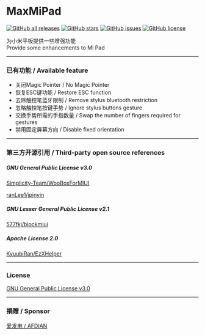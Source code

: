 # MaxMiPad

<a href="https://github.com/Xposed-Modules-Repo/com.yifeplayte.maxmipadinput/releases"><img alt="GitHub all releases" src="https://img.shields.io/github/downloads/Xposed-Modules-Repo/com.yifeplayte.maxmipadinput/total?label=Downloads"></a> <a href="https://github.com/YifePlayte/MaxMiPad/stargazers"><img alt="GitHub stars" src="https://img.shields.io/github/stars/YifePlayte/MaxMiPad"></a> <a href="https://github.com/YifePlayte/MaxMiPad/issues"><img alt="GitHub issues" src="https://img.shields.io/github/issues/YifePlayte/MaxMiPad"></a> <a href="https://github.com/YifePlayte/MaxMiPad/blob/main/LICENSE"><img alt="GitHub license" src="https://img.shields.io/github/license/YifePlayte/MaxMiPad"></a>

为小米平板提供一些增强功能  
Provide some enhancements to Mi Pad

---

### 已有功能 / Available feature

- 关闭Magic Pointer / No Magic Pointer
- 恢复ESC键功能 / Restore ESC function
- 去除触控笔蓝牙限制 / Remove stylus bluetooth restriction
- 忽略触控笔按键手势 / Ignore stylus buttons gesture
- 交换手势所需的手指数量 / Swap the number of fingers required for gestures
- 禁用固定屏幕方向 / Disable fixed orientation

---

### 第三方开源引用 / Third-party open source references

##### GNU General Public License v3.0

[Simplicity-Team/WooBoxForMIUI](https://github.com/Simplicity-Team/WooBoxForMIUI)

[ranLee1/jpinyin](https://github.com/ranLee1/jpinyin)

##### GNU Lesser General Public License v2.1

[577fkj/blockmiui](https://github.com/577fkj/blockmiui)

##### Apache License 2.0

[KyuubiRan/EzXHelper](https://github.com/KyuubiRan/EzXHelper)

---

### License

[GNU General Public License v3.0](https://github.com/YifePlayte/MaxMiPad/blob/main/LICENSE)

---

### 捐赠 / Sponsor

[爱发电 / AFDIAN](https://afdian.net/a/YifePlayte)
